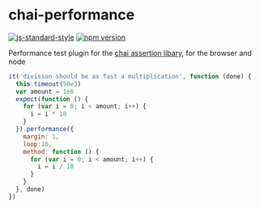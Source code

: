 # chai-performance

[![js-standard-style](https://img.shields.io/badge/code%20style-standard-brightgreen.svg)](http://standardjs.com/)
[![npm version](https://badge.fury.io/js/chai-performance.svg)](https://badge.fury.io/js/chai-performance)

Performance test plugin for the [chai assertion libary](http://chaijs.com/), for the browser and node

```javascript
it('division should be as fast a multiplication', function (done) {
  this.timeout(50e3)
  var amount = 1e6
  expect(function () {
    for (var i = 0; i < amount; i++) {
      i = i * 10
    }
  }).performance({
    margin: 1,
    loop:10,
    method: function () {
      for (var i = 0; i < amount; i++) {
        i = i / 10
      }
    }
  }, done)
})
```
